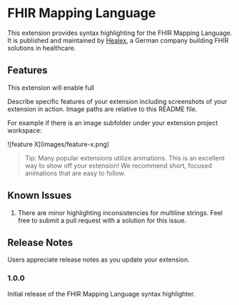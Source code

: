 # FHIR Mapping Language

This extension provides syntax highlighting for the FHIR Mapping Language. It is published and maintained by [Healex](https://healex.systems/en/home/), a German company building FHIR solutions in healthcare.

## Features

This extension will enable full

Describe specific features of your extension including screenshots of your extension in action. Image paths are relative to this README file.

For example if there is an image subfolder under your extension project workspace:

\!\[feature X\]\(images/feature-x.png\)

> Tip: Many popular extensions utilize animations. This is an excellent way to show off your extension! We recommend short, focused animations that are easy to follow.


## Known Issues

1. There are minor highlighting inconsistencies for multiline strings. Feel free to submit a pull request with a solution for this issue. 

## Release Notes

Users appreciate release notes as you update your extension.

### 1.0.0

Initial release of the FHIR Mapping Language syntax highlighter.